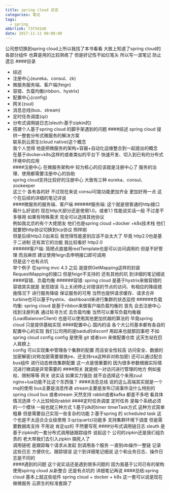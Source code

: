 ```yaml
---
title: spring cloud 总览
categories: 笔记
tags:
  - spring
abbrlink: 73f341d0
date: 2017-11-11 00:00:00
---
```


公司想切换到spring cloud上所以我找了本书看看 大致上知道了spring cloud的各部分组件 也算是用的比较熟练了
但是好记性不如烂笔头  所以写一波笔记 防止遗忘
####目录
* 综述 
* 注册中心(eureka、consul、zk)
* 微服务服务端、客户端(feign)
* 容错、负载均衡(ribbon、hystrix)
* 配置中心(config)
* 网关(zuul)
* 消息总线(bus、stream)
* 定时任务调度(qz)
* 分布式调用链日志(sleuth:基于zipkin的)
* 搭建个人基于spring cloud 的脚手架遇到的问题
####综述
spring cloud 提供一整套分布式微服务的解决方案   
联系到云原生(cloud native)这个概念   
我个人觉得 他是把微服务的架构+容器+自动化运维整合到一起提出的概念   
在基于docker+k8s这样的或者类似的平台下 快速开发、切入到已有的分布式环境中的应用    
####注册中心 
在微服务架构中 较为核心的应该就是注册中心了 服务的治理、使用都需要注册中心的协助    
spring cloud支持比较好的注册中心 大致有三种 eureka、consul、zookeeper   
这三个 各有各的好 不过现在来说  consul可能功能更加齐全 更加好用一点 这个在后续的详细的笔记详说   
####微服务的服务端、客户端
######服务端:
 这个就是很普通的http接口 莓什么好说的  现在http大部分还是使用1.0。或者1.1 性能说实话一般 不过差不多够用 如果有特殊需求 完全可以选择其他协议    
例如我北京的有个大佬朋友 他们也是spring cloud +docker +k8s技术栈  他们就要把http协议切换到tcp协议 照样刚       
但是后续http2.0出来后 我觉得性能差别应该不会太大了 毕竟 http2.0也是基于二进制 还有其它的功能 我比较看好 http2.0   
######客户端:
简陋点直接用restTemplate也是可以访问调用的  但是不好管理 而且麻烦 建议使用feign去申明接口即可调用         
但是这个也有点坑    
举个例子  在spring mvc 4.3 之后 是提供GetMapping这样的封装RequestMapping的接口  但是feign不支持的 还有其他的坑 到详细的笔记细说
####容错、负载均衡
######容错:
spring cloud 是基于hystrix来做容错的  容错其实就是 发现错误 马上关闭停止对错误的节点的访问、有相应的降级措施情况下 进行服务降级 保证服务的可用
当然也提供请求缓存、请求合并  turbine也可以基于hystrix、dashboard来进行集群的状态监控 
######负载均衡:
spring cloud 是基于ribbon来做客户端负载均衡的  首先 会去注册中心找到注册列表 通过轮寻方式 去负载均衡 当然可以重写负载均衡器(LoadBalancerClient) 也是可以使用其他更加优越的算法的 毕竟spring cloud 只是提供基础实现 
####配置中心
国内的话 各个大公司基本都有各自的配置中心的实现 我们公司用的是baidu的disconf 用起来也就那回事吧 不如spring cloud config
config 是使用 git 或者svn  来做配置仓库 这天生站在巨人肩膀上  
config 可以实现集中管理各个集群的配置 而且安全性较高 访问安全、数据的加密解密(对称加密需要替换jre、还支持rsa这种非对称加密)
还可以通过配合bus组件 进行动态修改集群配置  这一点是很重要的 因为很多参数根据实际情况进行微调是非常需要的
####网关
就是统一对访问进行管理的地方 例如鉴权、限制等等
网关 说实话 如果实力强劲  就不会选择这个来用zuul   
nginx+lua功能不比这个东西强？
####消息总线
说的这么高端其实就是一个mq的使用 bus主要是消息传递  stream主要是发布订阅事件没什么特别的 
spring cloud bus 或者stream 天然支持 rabbit或者kafka 都差不多吧 看具体情况选择 个人比较倾向rabbit 
####定时任务调度
定时任务 是每个系统必须的一个模块 
一般也就三种方式 
1:基于jdk的timer timerTask方式 这种方式简单粗暴 但是需要自己实现一些复杂的功能
2:基于spring 的 scheduled task 这个也是不太适合企业级使用 
3:qz(quartz)功能多 支持集群环境下调度 但是需要数据库支持 不用说 肯定qz的  不然要写死 
####分布式调用链日志
sleuth 是基于zipkin的一套分布式调用链跟踪组件
说起这个  公司的zipkin还是我们组负责的 老大带我们去引入zipkin  搞死人了  
调用链呢 是跟踪每个请求从发起 到调用各个服务 一直到db操作一整链
记录这些日志 方便优化、跟踪错误 
这个到详细笔记细说  这个和业务日志、操作日志是不同的   
####遇到的问题
这个说实话还是遇到很多问题的 因为我基于公司已有的架构 使用spirng cloud 从新整合 还是有点坑的 详细笔记再说
####总结:spring cloud 基本上就这些组件  spring cloud + docker + k8s 这一套可以说是现在做微服务 云原生的标准套路了 
